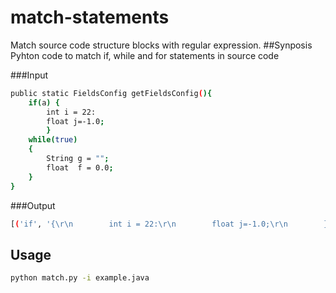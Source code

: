 # match-statements

Match source code structure blocks with regular expression.
##Synposis
Pyhton code to match if, while and for statements in source code

###Input
```sh
public static FieldsConfig getFieldsConfig(){
    if(a) {
        int i = 22:
        float j=-1.0;
        }
    while(true)
    {
        String g = "";
        float  f = 0.0;
    }
}
```
###Output
```sh
[('if', '{\r\n        int i = 22:\r\n        float j=-1.0;\r\n        }'), ('while', '{\r\n        String g = "";\r\n        float  f = 0.0;\r\n    }')]
```

## Usage
```sh
python match.py -i example.java
```
